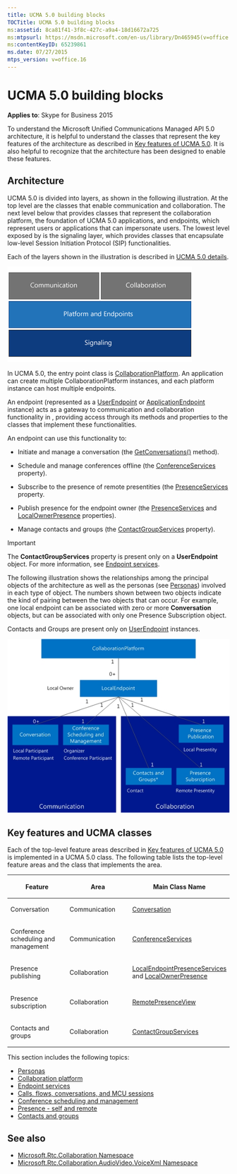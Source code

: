 ```yaml
---
title: UCMA 5.0 building blocks
TOCTitle: UCMA 5.0 building blocks
ms:assetid: 8ca81f41-3f8c-427c-a9a4-18d16672a725
ms:mtpsurl: https://msdn.microsoft.com/en-us/library/Dn465945(v=office.16)
ms:contentKeyID: 65239861
ms.date: 07/27/2015
mtps_version: v=office.16
---
```


# UCMA 5.0 building blocks

**Applies to**: Skype for Business 2015

To understand the Microsoft Unified Communications Managed API 5.0 architecture, it is helpful to understand the classes that represent the key features of the architecture as described in [Key features of UCMA 5.0](key-features-of-ucma-5-0.md). It is also helpful to recognize that the architecture has been designed to enable these features.

## Architecture

UCMA 5.0 is divided into layers, as shown in the following illustration. At the top level are the classes that enable communication and collaboration. The next level below that provides classes that represent the collaboration platform, the foundation of UCMA 5.0 applications, and endpoints, which represent users or applications that can impersonate users. The lowest level exposed by is the signaling layer, which provides classes that encapsulate low-level Session Initiation Protocol (SIP) functionalities.

Each of the layers shown in the illustration is described in [UCMA 5.0 details](ucma-5-0-details.md).

![Major components of UCMA 4.0](images/Dn465945.UCMA-Blocks(Office.16).png "Major components of UCMA 4.0")

In UCMA 5.0, the entry point class is [CollaborationPlatform](https://docs.microsoft.com/dotnet/api/microsoft.rtc.collaboration.collaborationplatform?view=ucma-api). An application can create multiple CollaborationPlatform instances, and each platform instance can host multiple endpoints.

An endpoint (represented as a [UserEndpoint](https://docs.microsoft.com/dotnet/api/microsoft.rtc.collaboration.userendpoint?view=ucma-api) or [ApplicationEndpoint](https://docs.microsoft.com/dotnet/api/microsoft.rtc.collaboration.applicationendpoint?view=ucma-api) instance) acts as a gateway to communication and collaboration functionality in , providing access through its methods and properties to the classes that implement these functionalities.

An endpoint can use this functionality to:


- Initiate and manage a conversation (the [GetConversations()](https://msdn.microsoft.com/en-us/library/hh349978\(v=office.16\)) method).

- Schedule and manage conferences offline (the [ConferenceServices](https://msdn.microsoft.com/en-us/library/hh161814\(v=office.16\)) property).

- Subscribe to the presence of remote presentities (the [PresenceServices](https://msdn.microsoft.com/en-us/library/hh384331\(v=office.16\)) property.

- Publish presence for the endpoint owner (the [PresenceServices](https://msdn.microsoft.com/en-us/library/hh384331\(v=office.16\)) and [LocalOwnerPresence](https://msdn.microsoft.com/en-us/library/hh348476\(v=office.16\)) properties).

- Manage contacts and groups (the [ContactGroupServices](https://msdn.microsoft.com/en-us/library/hh383122\(v=office.16\)) property).
    
> [!IMPORTANT]
> The **ContactGroupServices** property is present only on a **UserEndpoint** object. For more information, see [Endpoint services](endpoint-services.md).


The following illustration shows the relationships among the principal objects of the architecture as well as the personas (see [Personas](personas.md)) involved in each type of object. The numbers shown between two objects indicate the kind of pairing between the two objects that can occur. For example, one local endpoint can be associated with zero or more **Conversation** objects, but can be associated with only one Presence Subscription object.

Contacts and Groups are present only on [UserEndpoint](https://docs.microsoft.com/dotnet/api/microsoft.rtc.collaboration.userendpoint?view=ucma-api) instances.

![Principal objects of the UCMA architecture](images/Dn465945.UcmaArch01(Office.16).jpg "Principal objects of the UCMA architecture")

## Key features and UCMA classes

Each of the top-level feature areas described in [Key features of UCMA 5.0](key-features-of-ucma-5-0.md) is implemented in a UCMA 5.0 class. The following table lists the top-level feature areas and the class that implements the area.

<table>
<colgroup>
<col style="width: 33%" />
<col style="width: 33%" />
<col style="width: 33%" />
</colgroup>
<thead>
<tr class="header">
<th><p>Feature</p></th>
<th><p>Area</p></th>
<th><p>Main Class Name</p></th>
</tr>
</thead>
<tbody>
<tr class="odd">
<td><p>Conversation</p></td>
<td><p>Communication</p></td>
<td><p><a href="https://msdn.microsoft.com/en-us/library/hh349224(v=office.16)">Conversation</a></p></td>
</tr>
<tr class="even">
<td><p>Conference scheduling and management</p></td>
<td><p>Communication</p></td>
<td><p><a href="https://msdn.microsoft.com/en-us/library/hh348907(v=office.16)">ConferenceServices</a></p></td>
</tr>
<tr class="odd">
<td><p>Presence publishing</p></td>
<td><p>Collaboration</p></td>
<td><p><a href="https://msdn.microsoft.com/en-us/library/hh350157(v=office.16)">LocalEndpointPresenceServices</a> and <a href="https://msdn.microsoft.com/en-us/library/hh382370(v=office.16)">LocalOwnerPresence</a></p></td>
</tr>
<tr class="even">
<td><p>Presence subscription</p></td>
<td><p>Collaboration</p></td>
<td><p><a href="https://msdn.microsoft.com/en-us/library/hh381152(v=office.16)">RemotePresenceView</a></p></td>
</tr>
<tr class="odd">
<td><p>Contacts and groups</p></td>
<td><p>Collaboration</p></td>
<td><p><a href="https://msdn.microsoft.com/en-us/library/hh381099(v=office.16)">ContactGroupServices</a></p></td>
</tr>
</tbody>
</table>

This section includes the following topics:

- [Personas](personas.md)
- [Collaboration platform](collaboration-platform.md)
- [Endpoint services](endpoint-services.md)
- [Calls, flows, conversations, and MCU sessions](calls-flows-conversations-and-mcu-sessions.md)
- [Conference scheduling and management](conference-scheduling-and-management.md)
- [Presence - self and remote](presence-self-and-remote.md)
- [Contacts and groups](contacts-and-groups.md)


## See also

- [Microsoft.Rtc.Collaboration Namespace](https://docs.microsoft.com/dotnet/api/microsoft.rtc.collaboration?view=ucma-api-5.0)
- [Microsoft.Rtc.Collaboration.AudioVideo.VoiceXml Namespace](https://docs.microsoft.com/dotnet/api/Microsoft.Rtc.Collaboration.AudioVideo.VoiceXml?view=ucma-voice)